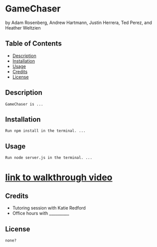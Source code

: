 # GameChaser
by Adam Rosenberg, Andrew Hartmann, Justin Herrera, Ted Perez, and Heather Weltzien

## Table of Contents
* [Description](#description)
* [Installation](#installation)
* [Usage](#usage)
* [Credits](#credits)
* [License](#license)
    
## Description
    GameChaser is ... 

## Installation
    Run npm install in the terminal. ...
    
## Usage
    Run node server.js in the terminal. ...



# [link to walkthrough video](https://drive.google.com/file/d/1TaJZTt6nzi_f2OxQmTfFXMZOQReWNCb7/view)
    
## Credits
<ul>    
    <li>Tutoring session with Katie Redford</li>
    <li>Office hours with __________</li>
    
    
</ul>    

## License
    none?